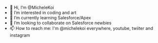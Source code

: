 - 👋 Hi, I’m @MicheleKoi
- 👀 I’m interested in coding and art
- 🌱 I’m currently learning Salesforce/Apex
- 💞️ I’m looking to collaborate on Salesforce newbies
- 📫 How to reach me: I'm @michelekoi everywhere, youtube, twiiter and instagram

<!---
MicheleKoi/MicheleKoi is a ✨ special ✨ repository because its `README.md` (this file) appears on your GitHub profile.
You can click the Preview link to take a look at your changes.
--->
